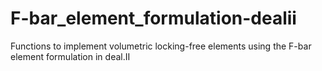 # F-bar_element_formulation-dealii
Functions to implement volumetric locking-free elements using the F-bar element formulation in deal.II
